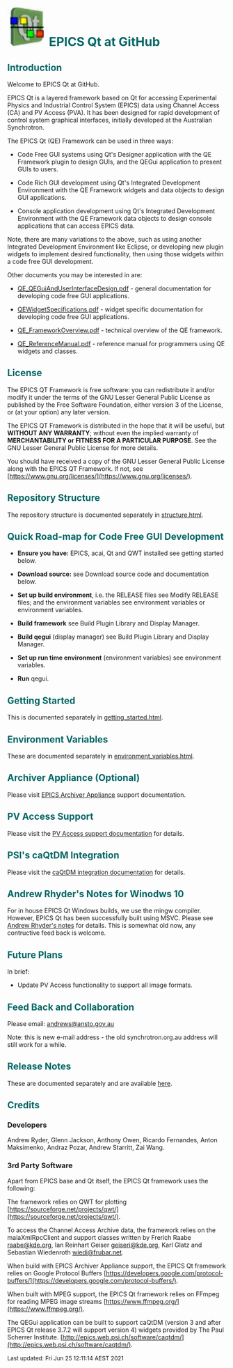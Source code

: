 # ![](epicsqt_logo.png?raw=true) <span style='color:#006666'>EPICS Qt at GitHub</span>


## <a name="Introduction"></a><span style='color:#006666'>Introduction</span>

Welcome to EPICS Qt at GitHub.

EPICS Qt is a layered framework based on Qt for accessing Experimental Physics and
Industrial Control System (EPICS) data using Channel Access (CA) and PV Access (PVA).
It has been designed for rapid development of control system graphical interfaces,
initially developed at the Australian Synchrotron.

The EPICS Qt (QE) Framework can be used in three ways:

* Code Free GUI systems using Qt's Designer application with the QE Framework plugin
to design GUIs, and the QEGui application to present GUIs to users.

* Code Rich GUI development using Qt's Integrated Development Environment with the
QE Framework widgets and data objects to design GUI applications.

* Console application development using Qt's Integrated Development Environment
with the QE Framework data objects to design console applications that can access
EPICS data.

Note, there are many variations to the above, such as using another Integrated
Development Environment like Eclipse, or developing new plugin widgets to implement
desired functionality, then using those widgets within a code free GUI development.

Other documents you may be interested in are:

* [QE_QEGuiAndUserInterfaceDesign.pdf](https://qtepics.github.io/documentation/QE_QEGuiAndUserInterfaceDesign.pdf) -
general documentation for developing code free GUI applications.

* [QEWidgetSpecifications.pdf](https://qtepics.github.io/documentation/QEWidgetSpecifications.pdf) -
widget specific documentation for developing code free GUI applications.

* [QE_FrameworkOverview.pdf](https://qtepics.github.io/documentation/QE_FrameworkOverview.pdf) -
technical overview of the QE framework.

* [QE_ReferenceManual.pdf](https://qtepics.github.io/documentation/QE_ReferenceManual.pdf) -
reference manual for programmers using QE widgets and classes.


## <a name="License"></a><span style='color:#006666'>License</span>

The EPICS QT Framework is free software: you can redistribute it and/or modify it
under the terms of the GNU Lesser General Public License as published by the Free
Software Foundation, either version 3 of the License, or (at your option) any
later version.

The EPICS QT Framework is distributed in the hope that it will be useful, but
__WITHOUT ANY WARRANTY__; without even the implied warranty of __MERCHANTABILITY
or FITNESS FOR A PARTICULAR PURPOSE__.
See the GNU Lesser General Public License for more details.

You should have received a copy of the GNU Lesser General Public License along
with the EPICS QT Framework.
If not, see [https://www.gnu.org/licenses/](https://www.gnu.org/licenses/).


## <a name="Structure"></a><span style='color:#006666'>Repository Structure</span>

The repository structure is documented separately in
[structure.html](structure.html).


## <a name="RoadMap"></a><span style='color:#006666'>Quick Road-map for Code Free GUI Development</span>

* __Ensure you have:__ EPICS, acai, Qt and QWT installed see getting started below.

* __Download source:__ see Download source code and documentation below.

* __Set up build environment__, i.e. the RELEASE files see Modify RELEASE files;
and the environment variables see environment variables or environment variables.

* __Build framework__ see Build Plugin Library and Display Manager.

* __Build qegui__ (display manager) see Build Plugin Library and Display Manager.

* __Set up run time environment__ (environment variables) see environment variables.

* __Run__ qegui.


## <a name="Headless"></a><span style='color:#006666'>Getting Started</span>

This is documented separately in
[getting_started.html](getting_started.html).


## <a name="Environment_Variables"></a><span style='color:#006666'>Environment Variables</span>

These are documented separately in
[environment_variables.html](environment_variables.html).


## <span style='color:#006666'>Archiver Appliance (Optional)</span>

Please visit [EPICS Archiver Appliance](archiver_appliance.html) support documentation.


## <span style='color:#006666'>PV Access Support</span>

Please visit the [PV Access support documentation](pv_access.html) for details.


## <span style='color:#006666'>PSI's caQtDM Integration</span>

Please visit the [caQtDM integration documentation](caqtdm_integration.html) for details.

## <span style='color:#006666'>Andrew Rhyder's Notes for Winodws 10</span>

For in house EPICS Qt Windows builds, we use the mingw compiler.
However, EPICS Qt has been successfully built using MSVC.
Please see [Andrew Rhyder's notes](andrew_rhyder_windows_10.html) for details.
This is somewhat old now, any contructive feed back is welcome.

## <a name="Collaboration"></a><span style='color:#006666'>Future Plans</span>

In brief:
- Update PV Access functionality to support all image formats.


## <a name="Collaboration"></a><span style='color:#006666'>Feed Back and Collaboration</span>

Please email: [andrews@ansto.gov.au](andrews@ansto.gov.au)

Note: this is new e-mail address - the old synchrotron.org.au address will still
work for a while.

## <a name="Release_Notes"></a><span style='color:#006666'>Release Notes</span>

These are documented separately and are available [here](release_notes.html).

## <a name="Credits"></a><span style='color:#006666'>Credits</span>

### Developers

Andrew Ryder, Glenn Jackson, Anthony Owen, Ricardo Fernandes, Anton Maksimenko,
Andraz Pozar, Andrew Starritt, Zai Wang.

### 3rd Party Software

Apart from EPICS base and Qt itself, the EPICS Qt framework uses the following:

The framework relies on QWT for plotting
[https://sourceforge.net/projects/qwt/](https://sourceforge.net/projects/qwt/).

To access the Channel Access Archive data, the framework relies on the
maiaXmlRpcClient and support classes written by Frerich Raabe <raabe@kde.org>,
Ian Reinhart Geiser <geiseri@kde.org>, Karl Glatz and
Sebastian Wiedenroth <wiedi@frubar.net>.

When build with EPICS Archiver Appliance support, the EPICS Qt framework relies
on Google Protocol Buffers
[https://developers.google.com/protocol-buffers/](https://developers.google.com/protocol-buffers/).

When built with MPEG support, the EPICS Qt framework relies on FFmpeg for reading
MPEG image streams [https://www.ffmpeg.org/](https://www.ffmpeg.org/).

The QEGui application can be built to support caQtDM (version 3 and after
EPICS Qt release 3.7.2 will support version 4) widgets provided by The Paul
Scherrer Institute.
[http://epics.web.psi.ch/software/caqtdm/](http://epics.web.psi.ch/software/caqtdm/).


<font size="-1">Last updated: Fri Jun 25 12:11:14 AEST 2021</font>
<br>

